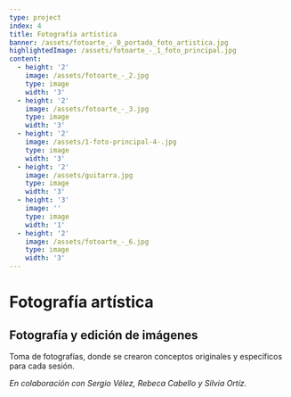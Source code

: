 ```yaml
---
type: project
index: 4
title: Fotografía artística
banner: /assets/fotoarte_-_0_portada_foto_artistica.jpg
highlightedImage: /assets/fotoarte_-_1_foto_principal.jpg
content:
  - height: '2'
    image: /assets/fotoarte_-_2.jpg
    type: image
    width: '3'
  - height: '2'
    image: /assets/fotoarte_-_3.jpg
    type: image
    width: '3'
  - height: '2'
    image: /assets/1-foto-principal-4-.jpg
    type: image
    width: '3'
  - height: '2'
    image: /assets/guitarra.jpg
    type: image
    width: '3'
  - height: '3'
    image: ''
    type: image
    width: '1'
  - height: '2'
    image: /assets/fotoarte_-_6.jpg
    type: image
    width: '3'
---
```

# Fotografía artística

## Fotografía y edición de imágenes

Toma de fotografías, donde se crearon conceptos originales y específicos para cada sesión.

_En colaboración con Sergio Vélez, Rebeca Cabello y Silvia Ortíz._
